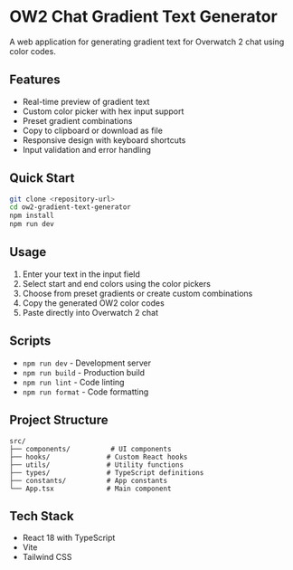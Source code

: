 # OW2 Chat Gradient Text Generator

A web application for generating gradient text for Overwatch 2 chat using color codes.

## Features

- Real-time preview of gradient text
- Custom color picker with hex input support
- Preset gradient combinations
- Copy to clipboard or download as file
- Responsive design with keyboard shortcuts
- Input validation and error handling

## Quick Start

```bash
git clone <repository-url>
cd ow2-gradient-text-generator
npm install
npm run dev
```

## Usage

1. Enter your text in the input field
2. Select start and end colors using the color pickers
3. Choose from preset gradients or create custom combinations
4. Copy the generated OW2 color codes
5. Paste directly into Overwatch 2 chat

## Scripts

- `npm run dev` - Development server
- `npm run build` - Production build
- `npm run lint` - Code linting
- `npm run format` - Code formatting

## Project Structure

```
src/
├── components/          # UI components
├── hooks/              # Custom React hooks
├── utils/              # Utility functions
├── types/              # TypeScript definitions
├── constants/          # App constants
└── App.tsx             # Main component
```

## Tech Stack

- React 18 with TypeScript
- Vite
- Tailwind CSS